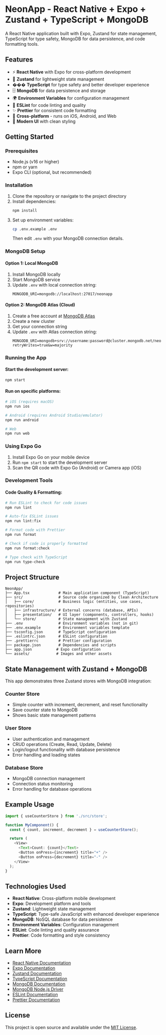 # NeonApp - React Native + Expo + Zustand + TypeScript + MongoDB

A React Native application built with Expo, Zustand for state management, TypeScript for type safety, MongoDB for data persistence, and code formatting tools.

## Features

- ⚡ **React Native** with Expo for cross-platform development
- 🏪 **Zustand** for lightweight state management
- ��� **TypeScript** for type safety and better developer experience
- 🗄️ **MongoDB** for data persistence and storage
- 🌍 **Environment Variables** for configuration management
- 🎨 **ESLint** for code linting and quality
- ✨ **Prettier** for consistent code formatting
- 📱 **Cross-platform** - runs on iOS, Android, and Web
- 🎨 **Modern UI** with clean styling

## Getting Started

### Prerequisites

- Node.js (v16 or higher)
- npm or yarn
- Expo CLI (optional, but recommended)

### Installation

1. Clone the repository or navigate to the project directory
2. Install dependencies:
   ```bash
   npm install
   ```
3. Set up environment variables:
   ```bash
   cp .env.example .env
   ```
   Then edit `.env` with your MongoDB connection details.

### MongoDB Setup

#### Option 1: Local MongoDB

1. Install MongoDB locally
2. Start MongoDB service
3. Update `.env` with local connection string:
   ```
   MONGODB_URI=mongodb://localhost:27017/neonapp
   ```

#### Option 2: MongoDB Atlas (Cloud)

1. Create a free account at [MongoDB Atlas](https://www.mongodb.com/atlas)
2. Create a new cluster
3. Get your connection string
4. Update `.env` with Atlas connection string:
   ```
   MONGODB_URI=mongodb+srv://username:password@cluster.mongodb.net/neonapp?retryWrites=true&w=majority
   ```

### Running the App

#### Start the development server:

```bash
npm start
```

#### Run on specific platforms:

```bash
# iOS (requires macOS)
npm run ios

# Android (requires Android Studio/emulator)
npm run android

# Web
npm run web
```

### Using Expo Go

1. Install Expo Go on your mobile device
2. Run `npm start` to start the development server
3. Scan the QR code with Expo Go (Android) or Camera app (iOS)

### Development Tools

#### Code Quality & Formatting:

```bash
# Run ESLint to check for code issues
npm run lint

# Auto-fix ESLint issues
npm run lint:fix

# Format code with Prettier
npm run format

# Check if code is properly formatted
npm run format:check

# Type check with TypeScript
npm run type-check
```

## Project Structure

```
NeonApp/
├── App.tsx             # Main application component (TypeScript)
├── src/                # Source code organized by Clean Architecture
│   ├── core/           # Business logic (entities, use cases, repositories)
│   ├── infrastructure/ # External concerns (database, APIs)
│   ├── presentation/   # UI layer (components, controllers, hooks)
│   └── store/          # State management with Zustand
├── .env                # Environment variables (not in git)
├── .env.example        # Environment variables template
├── tsconfig.json       # TypeScript configuration
├── .eslintrc.json      # ESLint configuration
├── .prettierrc         # Prettier configuration
├── package.json        # Dependencies and scripts
├── app.json           # Expo configuration
└── assets/            # Images and other assets
```

## State Management with Zustand + MongoDB

This app demonstrates three Zustand stores with MongoDB integration:

### Counter Store

- Simple counter with increment, decrement, and reset functionality
- Save counter state to MongoDB
- Shows basic state management patterns

### User Store

- User authentication and management
- CRUD operations (Create, Read, Update, Delete)
- Login/logout functionality with database persistence
- Error handling and loading states

### Database Store

- MongoDB connection management
- Connection status monitoring
- Error handling for database operations

## Example Usage

```typescript
import { useCounterStore } from './src/store';

function MyComponent() {
  const { count, increment, decrement } = useCounterStore();

  return (
    <View>
      <Text>Count: {count}</Text>
      <Button onPress={increment} title="+" />
      <Button onPress={decrement} title="-" />
    </View>
  );
}
```

## Technologies Used

- **React Native**: Cross-platform mobile development
- **Expo**: Development platform and tools
- **Zustand**: Lightweight state management
- **TypeScript**: Type-safe JavaScript with enhanced developer experience
- **MongoDB**: NoSQL database for data persistence
- **Environment Variables**: Configuration management
- **ESLint**: Code linting and quality assurance
- **Prettier**: Code formatting and style consistency

## Learn More

- [React Native Documentation](https://reactnative.dev/)
- [Expo Documentation](https://docs.expo.dev/)
- [Zustand Documentation](https://github.com/pmndrs/zustand)
- [TypeScript Documentation](https://www.typescriptlang.org/docs/)
- [MongoDB Documentation](https://docs.mongodb.com/)
- [MongoDB Node.js Driver](https://docs.mongodb.com/drivers/node/)
- [ESLint Documentation](https://eslint.org/docs/)
- [Prettier Documentation](https://prettier.io/docs/)

## License

This project is open source and available under the [MIT License](LICENSE).
